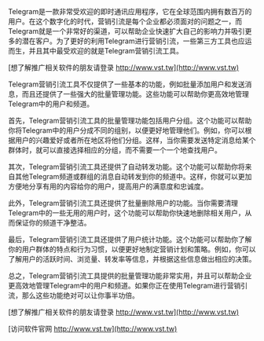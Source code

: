 Telegram是一款非常受欢迎的即时通讯应用程序，它在全球范围内拥有数百万的用户。在这个数字化的时代，营销引流是每个企业都必须面对的问题之一，而Telegram就是一个非常好的渠道，可以帮助企业快速扩大自己的影响力并吸引更多的潜在客户。为了更好的利用Telegram进行营销引流，一些第三方工具也应运而生，并且其中最受欢迎的就是Telegram营销引流工具。

[想了解推广相关软件的朋友请登录 http://www.vst.tw](http://www.vst.tw)

Telegram营销引流工具不仅提供了一些基本的功能，例如批量添加用户和发送消息，而且还提供了一些强大的批量管理功能。这些功能可以帮助你更高效地管理Telegram中的用户和频道。

首先，Telegram营销引流工具的批量管理功能包括用户分组。这个功能可以帮助你将Telegram中的用户分成不同的组别，以便更好地管理他们。例如，你可以根据用户的兴趣爱好或者所在地区将他们分组。这样，当你需要发送特定消息给某个群体时，就可以直接选择相应的分组，而不需要一个一个地查找用户。

其次，Telegram营销引流工具还提供了自动转发功能。这个功能可以帮助你将来自其他Telegram频道或群组的消息自动转发到你的频道中。这样，你就可以更加方便地分享有用的内容给你的用户，提高用户的满意度和忠诚度。

此外，Telegram营销引流工具还提供了批量删除用户的功能。当你需要清理Telegram中的一些无用的用户时，这个功能可以帮助你快速地删除相关用户，从而保证你的频道干净整洁。

最后，Telegram营销引流工具还提供了用户统计功能。这个功能可以帮助你了解你的用户群体的特点和行为习惯，以便更好地制定营销计划和策略。例如，你可以了解用户的活跃时间、浏览量、转发率等信息，并根据这些信息做出相应的决策。

总之，Telegram营销引流工具提供的批量管理功能非常实用，并且可以帮助企业更高效地管理Telegram中的用户和频道。如果你正在使用Telegram进行营销引流，那么这些功能绝对可以让你事半功倍。

[想了解推广相关软件的朋友请登录 http://www.vst.tw](http://www.vst.tw)


[访问软件官网 http://www.vst.tw](http://www.vst.tw)
